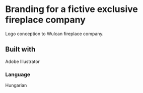 # Branding for a fictive exclusive fireplace company
Logo conception to Wulcan fireplace company.

## Built with
Adobe Illustrator

### Language
Hungarian
